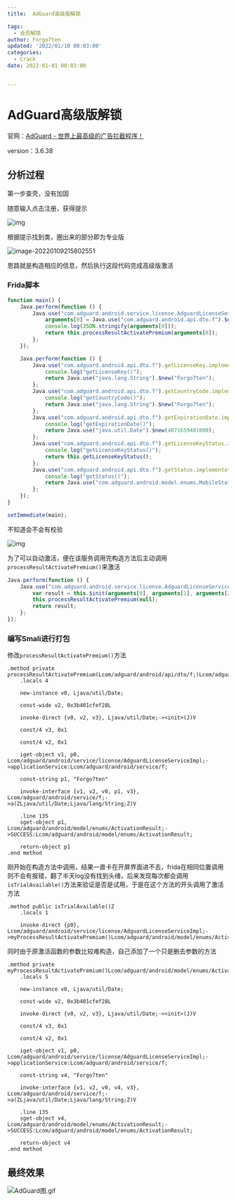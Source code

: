 ```yaml
---
title:  AdGuard高级版解锁

tags:
  - 会员解锁
author: Forgo7ten
updated: '2022/01/10 00:03:00'
categories:
  - Crack
date: 2022-01-01 00:03:00


---
```




# AdGuard高级版解锁

官网：[AdGuard - 世界上最高级的广告拦截程序！](https://adguard.com/zh_cn/welcome.html)

version：3.6.38



## 分析过程

第一步查壳，没有加固

随意输入点击注册，获得提示

![img](20220110-AdGuard/20220110004711.png)

根据提示找到类，圈出来的部分即为专业版

![image-20220109215802551](20220110-AdGuard/20220110004711-1.png)

思路就是构造相应的信息，然后执行这段代码完成高级版激活



### Frida脚本

```javascript
function main() {
    Java.perform(function () {
        Java.use("com.adguard.android.service.license.AdguardLicenseServiceImpl").processResultActivatePremium.implementation = function () {
            arguments[0] = Java.use("com.adguard.android.api.dto.f").$new();
            console.log(JSON.stringify(arguments[0]));
            return this.processResultActivatePremium(arguments[0]);
        };
    });

    Java.perform(function () {
        Java.use("com.adguard.android.api.dto.f").getLicenseKey.implementation = function () {
            console.log("getLicenseKey()");
            return Java.use("java.lang.String").$new("Forgo7ten");
        };
        Java.use("com.adguard.android.api.dto.f").getCountryCode.implementation = function () {
            console.log("getCountryCode()");
            return Java.use("java.lang.String").$new("Forgo7ten");
        };
        Java.use("com.adguard.android.api.dto.f").getExpirationDate.implementation = function () {
            console.log("getExpirationDate()");
            return Java.use("java.util.Date").$new(4071659401000);
        };
        Java.use("com.adguard.android.api.dto.f").getLicenseKeyStatus.implementation = function () {
            console.log("getLicenseKeyStatus()");
            return this.getLicenseKeyStatus();
        };
        Java.use("com.adguard.android.api.dto.f").getStatus.implementation = function () {
            console.log("getStatus()");
            return Java.use("com.adguard.android.model.enums.MobileStatus").PREMIUM.value;
        };
    });
}

setImmediate(main);

```

不知道会不会有校验

![img](20220110-AdGuard/20220110005356.png)

为了可以自动激活，便在该服务调用完构造方法后主动调用`processResultActivatePremium()`来激活

```javascript
Java.perform(function () {
    Java.use("com.adguard.android.service.license.AdguardLicenseServiceImpl").$init.implementation = function () {
        var result = this.$init(arguments[0], arguments[1], arguments[2], arguments[3], arguments[4]);
        this.processResultActivatePremium(null);
        return result;
    };
});
```

### 编写Smali进行打包

修改`processResultActivatePremium()`方法

```smali
.method private processResultActivatePremium(Lcom/adguard/android/api/dto/f;)Lcom/adguard/android/model/enums/ActivationResult;
    .locals 4

    new-instance v0, Ljava/util/Date;

    const-wide v2, 0x3b401cfef28L

    invoke-direct {v0, v2, v3}, Ljava/util/Date;-><init>(J)V

    const/4 v3, 0x1

    const/4 v2, 0x1

    iget-object v1, p0, Lcom/adguard/android/service/license/AdguardLicenseServiceImpl;->applicationService:Lcom/adguard/android/service/f;

    const-string p1, "Forgo7ten"

    invoke-interface {v1, v2, v0, p1, v3}, Lcom/adguard/android/service/f;->a(ZLjava/util/Date;Ljava/lang/String;Z)V

    .line 135
    sget-object p1, Lcom/adguard/android/model/enums/ActivationResult;->SUCCESS:Lcom/adguard/android/model/enums/ActivationResult;

    return-object p1
.end method
```

刚开始在构造方法中调用，结果一直卡在开屏界面进不去，frida在相同位置调用则不会有报错，翻了半天log没有找到头绪，后来发现每次都会调用`isTrialAvailable()`方法来验证是否是试用，于是在这个方法的开头调用了激活方法

```smali
.method public isTrialAvailable()Z
    .locals 1

    invoke-direct {p0}, Lcom/adguard/android/service/license/AdguardLicenseServiceImpl;->myProcessResultActivatePremium()Lcom/adguard/android/model/enums/ActivationResult;
```

同时由于原激活函数的参数比较难构造，自己添加了一个只是删去参数的方法

```smali
.method private myProcessResultActivatePremium()Lcom/adguard/android/model/enums/ActivationResult;
    .locals 5

    new-instance v0, Ljava/util/Date;

    const-wide v2, 0x3b401cfef28L

    invoke-direct {v0, v2, v3}, Ljava/util/Date;-><init>(J)V

    const/4 v3, 0x1

    const/4 v2, 0x1

    iget-object v1, p0, Lcom/adguard/android/service/license/AdguardLicenseServiceImpl;->applicationService:Lcom/adguard/android/service/f;

    const-string v4, "Forgo7ten"

    invoke-interface {v1, v2, v0, v4, v3}, Lcom/adguard/android/service/f;->a(ZLjava/util/Date;Ljava/lang/String;Z)V

    .line 135
    sget-object v4, Lcom/adguard/android/model/enums/ActivationResult;->SUCCESS:Lcom/adguard/android/model/enums/ActivationResult;

    return-object v4
.end method
```

## 最终效果

![AdGuard图.gif](https://s2.loli.net/2022/01/10/dIFnrUDj7QE3gwh.gif)
